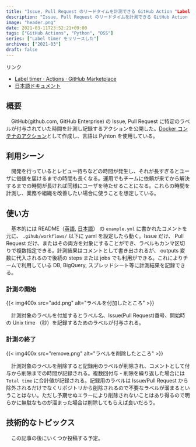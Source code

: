 ```yaml
---
title: "Issue, Pull Request のリードタイムを計測できる GitHub Action "Label timer" をリリースした"
description: "Issue, Pull Request のリードタイムを計測できる GitHub Action "Label timer" をリリースした。ラベルの付いていた時間を計測でき、結果を後続の steps, jobs にパイプすることができるので、 DB やスプレッドシートに保存できる。Dev Ops の改善に使えると思う。"
image: "header.png"
date: 2021-03-11T23:52:21+09:00
tags: ["GitHub Actions", "Python", "OSS"]
series: ["Label timer をリリースした"]
archives: ["2021-03"]
draft: false
---
```


リンク

- [Label timer · Actions · GitHub Marketplace](https://github.com/marketplace/actions/label-timer)
- [日本語ドキュメント](https://github.com/tbsmcd/label_timer/blob/master/docs/README.ja.md)

## 概要

　GitHub(github.com, GitHub Enterprise) の Issue, Pull Request に特定のラベルが付与されていた時間を計測し記録するアクションを公開した。[Docker コンテナのアクション](https://docs.github.com/ja/actions/creating-actions/creating-a-docker-container-action)として作成し、言語は Pyhton を使用している。

## 利用シーン

　開発を行っているとレビュー待ちなどの時間が発生し、それが長すぎるとユーザに価値を届けるまでの時間も長くなる。運用でもチームに依頼が来てから解決するまでの時間が長ければ同様にユーザを待たせることになる。これらの時間を計測し、業務や組織を改善したい場合に使うことを想定している。

## 使い方

　基本的には README（[英語](https://github.com/tbsmcd/label_timer/blob/master/README.md), [日本語](https://github.com/tbsmcd/label_timer/blob/master/docs/README.ja.md)） の `example.yml` に書かれたコメントを元に、 `.gihub/workflows/` 以下に yaml を設定したら動く。Issue だけ、 Pull Request だけ、またはその両方を対象にすることができ、ラベルもカンマ区切りで複数指定できる。計測結果はコメントとして書き出されるが、 outputs 変数に代入されるので後続の steps または jobs でも利用ができる。これによりチームで利用している DB, BigQuery, スプレッドシート等に計測結果を記録できる。

### 計測の開始

{{< img400x src="add.png" alt="ラベルを付加したところ" >}}

　計測対象のラベルを付加するとラベル名、Issue(Pull Request)番号、開始時の Unix time （秒）を記録するためのラベルが付与される。

### 計測の終了


{{< img400x src="remove.png" alt="ラベルを削除したところ" >}}

　計測対象のラベルを削除すると記録用のラベルが削除され、コメントとして付与から削除までの時間が記録される。複数回付与・削除を繰り返した場合には `Total time` に合計値が記録される。記録用のラベルは Issue/Pull Request から除外されるだけでなくリポジトリから削除されるので不要なラベルが溜まるということはない。ただし予期せぬエラーにより削除されないことはあり得るので明らかに無駄なものが溜まった場合は削除してもらえば良いだろう。

## 技術的なトピックス

　この記事の後にいくつか投稿する予定。
